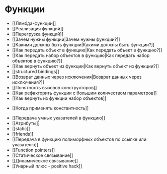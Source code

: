 # Функции
- [[Лямбда-функции]]
- [[Реализация функций]]
- [[Перегрузка функций]]
- [[Зачем нужны функции|Зачем нужны функции?]]
- [[Какими должны быть функции|Какими должны быть функции?]]
- [[Как передать объект в функцию|Как передать объект в функцию?]]
- [[Как передать набор объектов в функцию|Как передать набор объектов в функцию?]]
- [[Как вернуть объект из функции|Как вернуть объект из функции?]]
- [[structured bindings]]
- [[Возврат данных через исключения|Возврат данных через исключения?]]
- [[Понятность вызовов конструкторов]]
- [[Как рефакторить функции с большим количеством параметров]]
- [[Как вернуть из функции набор объектов]]
* [[Когда применять константность]]
- [[Передача умных указателей в функцию]]
- [[Атрибуты]]
- [[static]]
- [[friends]]
- [[Передача в функцию полиморфных объектов по ссылке или указателю]]
- [[Function pointers]]
- [[Статическое связывание]]
- [[Динамическое связывание]]
- [[Унарный плюс - positive hack]]